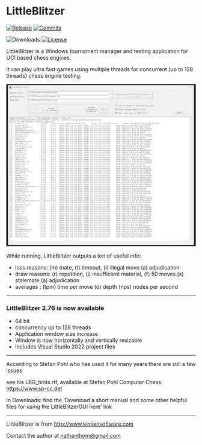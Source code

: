 # LittleBlitzer

<div align="left">

  [![Release][release-badge]][release-link]
  [![Commits][commits-badge]][commits-link]

  ![Downloads][downloads-badge]
  [![License][license-badge]][license-link]
 
</div>

LittleBlitzer is a Windows tournament manager and testing application for UCI based chess engines.

It can play ultra fast games using multiple threads for concurrent (up to 128 threads) chess engine testing. 


![alt tag](https://raw.githubusercontent.com/FireFather/littleblitzer/master/bitmaps/LittleBlitzer.png)

While running, LittleBlitzer outputs a ton of useful info:

- loss reasons: (m) mate, (t) timeout, (i) illegal move (a) adjudication
- draw reasons: (r) repetition, (i) insufficient material, (f) 50 moves (s) stalemate (a) adjudication
- averages    : (tpm) time per move (d) depth (nps) nodes per second
  
---------
### LittleBlitzer 2.76 is now available
- 64 bit
- concurrency up to 128 threads
- Application window size increase
- Window is now horizontally and vertically resizable
- Includes Visual Studio 2022 project files
  
---------
According to Stefan Pohl who has used it for many years there are still a few issues

see his LBG_hints.rtf, available at Stefan Pohl Computer Chess: https://www.sp-cc.de/

In Downloads: find the 'Download a short manual and some other helpful files for using the LittleBlitzerGUI here' link

-----------
LittleBlitzer is from http://www.kimiensoftware.com

Contact the author at nathanthom@gmail.com

[license-badge]:https://img.shields.io/github/license/FireFather/littleblitzer?style=for-the-badge&label=license&color=success
[license-link]:https://github.com/FireFather/littleblitzer/blob/master/docs/LICENSE
[release-badge]:https://img.shields.io/github/v/release/FireFather/littleblitzer?style=for-the-badge&label=official%20release
[release-link]:https://github.com/FireFather/littleblitzer/releases/latest
[commits-badge]:https://img.shields.io/github/commits-since/FireFather/littleblitzer/latest?style=for-the-badge
[commits-link]:https://github.com/FireFather/littleblitzer/commits/main
[downloads-badge]:https://img.shields.io/github/downloads/FireFather/littleblitzer/total?color=success&style=for-the-badge
